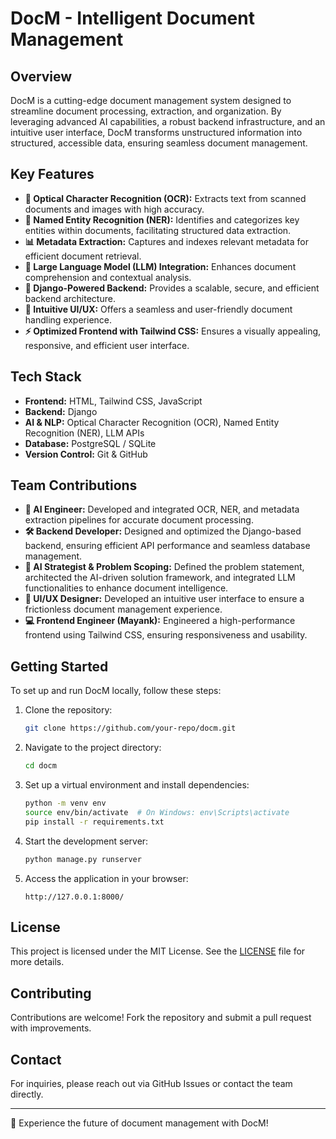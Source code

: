 # DocM - Intelligent Document Management

## Overview
DocM is a cutting-edge document management system designed to streamline document processing, extraction, and organization. By leveraging advanced AI capabilities, a robust backend infrastructure, and an intuitive user interface, DocM transforms unstructured information into structured, accessible data, ensuring seamless document management.

## Key Features
- **📄 Optical Character Recognition (OCR):** Extracts text from scanned documents and images with high accuracy.
- **🧠 Named Entity Recognition (NER):** Identifies and categorizes key entities within documents, facilitating structured data extraction.
- **📊 Metadata Extraction:** Captures and indexes relevant metadata for efficient document retrieval.
- **🤖 Large Language Model (LLM) Integration:** Enhances document comprehension and contextual analysis.
- **🔗 Django-Powered Backend:** Provides a scalable, secure, and efficient backend architecture.
- **🎨 Intuitive UI/UX:** Offers a seamless and user-friendly document handling experience.
- **⚡ Optimized Frontend with Tailwind CSS:** Ensures a visually appealing, responsive, and efficient user interface.

## Tech Stack
- **Frontend:** HTML, Tailwind CSS, JavaScript
- **Backend:** Django
- **AI & NLP:** Optical Character Recognition (OCR), Named Entity Recognition (NER), LLM APIs
- **Database:** PostgreSQL / SQLite
- **Version Control:** Git & GitHub

## Team Contributions
- **🔬 AI Engineer:** Developed and integrated OCR, NER, and metadata extraction pipelines for accurate document processing.
- **🛠 Backend Developer:** Designed and optimized the Django-based backend, ensuring efficient API performance and seamless database management.
- **🎯 AI Strategist & Problem Scoping:** Defined the problem statement, architected the AI-driven solution framework, and integrated LLM functionalities to enhance document intelligence.
- **🎨 UI/UX Designer:** Developed an intuitive user interface to ensure a frictionless document management experience.
- **💻 Frontend Engineer (Mayank):** Engineered a high-performance frontend using Tailwind CSS, ensuring responsiveness and usability.

## Getting Started
To set up and run DocM locally, follow these steps:

1. Clone the repository:
   ```sh
   git clone https://github.com/your-repo/docm.git
   ```

2. Navigate to the project directory:
   ```sh
   cd docm
   ```

3. Set up a virtual environment and install dependencies:
   ```sh
   python -m venv env
   source env/bin/activate  # On Windows: env\Scripts\activate
   pip install -r requirements.txt
   ```

4. Start the development server:
   ```sh
   python manage.py runserver
   ```

5. Access the application in your browser:
   ```
   http://127.0.0.1:8000/
   ```

## License
This project is licensed under the MIT License. See the [LICENSE](LICENSE) file for more details.

## Contributing
Contributions are welcome! Fork the repository and submit a pull request with improvements.

## Contact
For inquiries, please reach out via GitHub Issues or contact the team directly.

---
🚀 Experience the future of document management with DocM!

